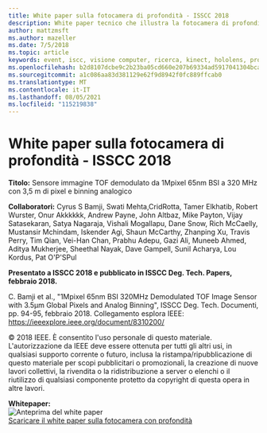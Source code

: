 ```yaml
---
title: White paper sulla fotocamera di profondità - ISSCC 2018
description: White paper tecnico che illustra la fotocamera di profondità da usare in Project Kinect per Azure e la versione successiva di HoloLens.
author: mattzmsft
ms.author: mazeller
ms.date: 7/5/2018
ms.topic: article
keywords: event, iscc, visione computer, ricerca, kinect, hololens, profondità, tof
ms.openlocfilehash: b2d8107dcbe9c2b23ba05cd660e207b69334ad5917041304bcad5ddb578e56eb
ms.sourcegitcommit: a1c086aa83d381129e62f9d8942f0fc889ffcab0
ms.translationtype: MT
ms.contentlocale: it-IT
ms.lasthandoff: 08/05/2021
ms.locfileid: "115219838"
---
```

# <a name="depth-camera-whitepaper---isscc-2018"></a>White paper sulla fotocamera di profondità - ISSCC 2018

**Titolo:** Sensore immagine TOF demodulato da 1Mpixel 65nm BSI a 320 MHz con 3,5 m di pixel e binning analogico

**Collaboratori:** Cyrus S Bamji, Swati Mehta,CridRotta, Tamer Elkhatib, Robert Wurster, Onur Akkkkkk, Andrew Payne, John Altbaz, Mike Payton, Vijay Satasekaran, Satya Nagaraja, Vishali Mogallapu, Dane Snow, Rich McCaelly, Mustansir Mchindam, Iskender Agi, Shaun McCarthy, Zhanping Xu, Travis Perry, Tim Qian, Vei-Han Chan, Prabhu Adepu, Gazi Ali, Muneeb Ahmed, Aditya Mukherjee, Sheethal Nayak, Dave Gampell, Sunil Acharya, Lou Kordus, Pat O'P'SPul

**Presentato a ISSCC 2018 e pubblicato in ISSCC Deg. Tech. Papers, febbraio 2018.**

C. Bamji et al., "1Mpixel 65nm BSI 320MHz Demodulated TOF Image Sensor with 3.5μm Global Pixels and Analog Binning", ISSCC Deg. Tech. Documenti, pp. 94-95, febbraio 2018. Collegamento esplora IEEE: https://ieeexplore.ieee.org/document/8310200/

© 2018 IEEE. È consentito l'uso personale di questo materiale. L'autorizzazione da IEEE deve essere ottenuta per tutti gli altri usi, in qualsiasi supporto corrente o futuro, inclusa la ristampa/ripubblicazione di questo materiale per scopi pubblicitari o promozionali, la creazione di nuove lavori collettivi, la rivendita o la ridistribuzione a server o elenchi o il riutilizzo di qualsiasi componente protetto da copyright di questa opera in altre lavori.

**Whitepaper:**<br>
![Anteprima del white paper](images/depth-camera-isscc.PNG)<br>
[Scaricare il white paper sulla fotocamera con profondità](images/Depth-Camera-ISSCC-2018.pdf)
